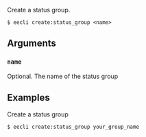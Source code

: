 Create a status group.

```
$ eecli create:status_group <name>
```

## Arguments

### `name`

Optional. The name of the status group

## Examples

Create a status group

```
$ eecli create:status_group your_group_name
```